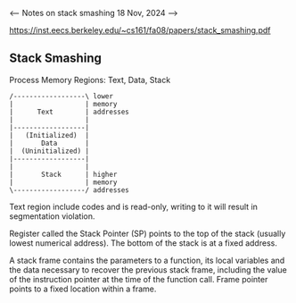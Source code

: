<-- Notes on stack smashing 18 Nov, 2024 -->

https://inst.eecs.berkeley.edu/~cs161/fa08/papers/stack_smashing.pdf

## Stack Smashing

Process Memory Regions: Text, Data, Stack

```
/------------------\ lower
|                  | memory
|      Text        | addresses
|                  |
|------------------|
|   (Initialized)  |
|       Data       |
|  (Uninitialized) |
|------------------|
|                  |
|       Stack      | higher
|                  | memory
\------------------/ addresses
```

Text region include codes and is read-only, writing to it will result in segmentation violation.


Register called the Stack Pointer (SP) points to the top of the stack (usually lowest numerical address). The bottom of the stack is at a fixed address.

A stack frame contains the parameters to a function, its local variables and the data necessary to recover the previous stack frame, including the value of the instruction pointer at the time of the function call.
Frame pointer points to a fixed location within a frame.

